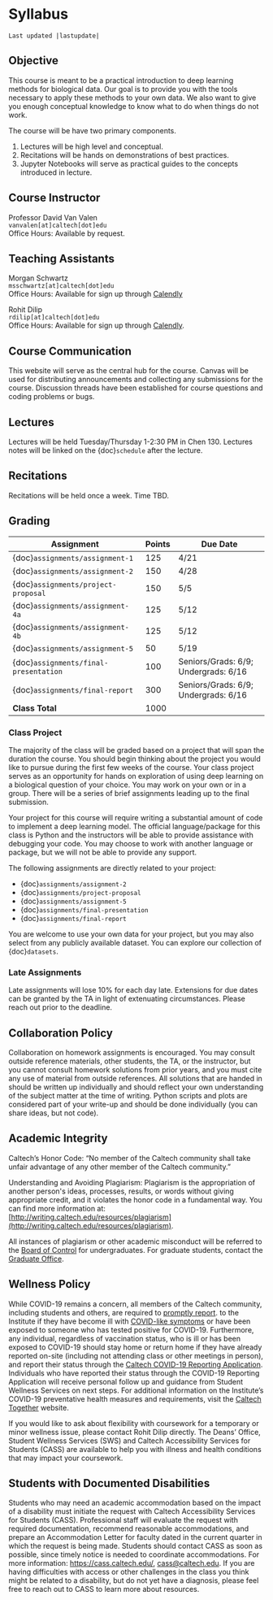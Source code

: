 # Syllabus

```{eval-rst}
Last updated |lastupdate|
```

## Objective

This course is meant to be a practical introduction to deep learning methods for biological data. Our goal is to provide you with the tools necessary to apply these methods to your own data. We also want to give you enough conceptual knowledge to know what to do when things do not work.

The course will be have two primary components.

1. Lectures will be high level and conceptual.
1. Recitations will be hands on demonstrations of best practices.
1. Jupyter Notebooks will serve as practical guides to the concepts introduced in lecture.

## Course Instructor

Professor David Van Valen<br/>
`vanvalen[at]caltech[dot]edu`<br/>
Office Hours: Available by request.

## Teaching Assistants

Morgan Schwartz<br/>
`msschwartz[at]caltech[dot]edu`<br/>
Office Hours: Available for sign up through [Calendly](https://calendly.com/bebi205-office-hours)

Rohit Dilip<br/>
`rdilip[at]caltech[dot]edu`<br/>
Office Hours: Available for sign up through [Calendly](https://calendly.com/rdilip/30min).

## Course Communication

This website will serve as the central hub for the course. Canvas will be used for distributing announcements and collecting any submissions for the course. Discussion threads have been established for course questions and coding problems or bugs.

## Lectures

Lectures will be held Tuesday/Thursday 1-2:30 PM in Chen 130. Lectures notes will be linked on the {doc}`schedule` after the lecture.

## Recitations

Recitations will be held once a week. Time TBD.

## Grading

| Assignment                            | Points | Due Date                             |
| ------------------------------------- | ------ | ------------------------------------ |
| {doc}`assignments/assignment-1`       | 125    | 4/21                                 |
| {doc}`assignments/assignment-2`       | 150    | 4/28                                 |
| {doc}`assignments/project-proposal`   | 150    | 5/5                                  |
| {doc}`assignments/assignment-4a`       | 125    | 5/12                                 |
| {doc}`assignments/assignment-4b`       | 125    | 5/12                                 |
| {doc}`assignments/assignment-5`       | 50     | 5/19                                 |
| {doc}`assignments/final-presentation` | 100    | Seniors/Grads: 6/9; Undergrads: 6/16 |
| {doc}`assignments/final-report`       | 300    | Seniors/Grads: 6/9; Undergrads: 6/16 |
| **Class Total**                       | 1000   |                                      |

### Class Project

The majority of the class will be graded based on a project that will span the duration the course. You should begin thinking about the project you would like to pursue during the first few weeks of the course. Your class project serves as an opportunity for hands on exploration of using deep learning on a biological question of your choice. You may work on your own or in a group. There will be a series of brief assignments leading up to the final submission.

Your project for this course will require writing a substantial amount of code to implement a deep learning model. The official language/package for this class is Python and the instructors will be able to provide assistance with debugging your code. You may choose to work with another language or package, but we will not be able to provide any support.

The following assignments are directly related to your project:

- {doc}`assignments/assignment-2`
- {doc}`assignments/project-proposal`
- {doc}`assignments/assignment-5`
- {doc}`assignments/final-presentation`
- {doc}`assignments/final-report`

You are welcome to use your own data for your project, but you may also select from any publicly available dataset. You can explore our collection of {doc}`datasets`.

### Late Assignments

Late assignments will lose 10% for each day late. Extensions for due dates can be granted by the TA in light of extenuating circumstances. Please reach out prior to the deadline.

## Collaboration Policy

Collaboration on homework assignments is encouraged. You may consult outside reference materials, other students, the TA, or the instructor, but you cannot consult homework solutions from prior years, and you must cite any use of material from outside references. All solutions that are handed in should be written up individually and should reflect your own understanding of the subject matter at the time of writing. Python scripts and plots are considered part of your write-up and should be done individually (you can share ideas, but not code).

## Academic Integrity

Caltech’s Honor Code: “No member of the Caltech community shall take unfair advantage of any other member of the Caltech community.”

Understanding and Avoiding Plagiarism: Plagiarism is the appropriation of another person's ideas, processes, results, or words without giving appropriate credit, and it violates the honor code in a fundamental way. You can find more information at: [http://writing.caltech.edu/resources/plagiarism](http://writing.caltech.edu/resources/plagiarism).

All instances of plagiarism or other academic misconduct will be referred to the [Board of Control](https://deans.caltech.edu/HonorCode) for undergraduates. For graduate students, contact the [Graduate Office](https://www.gradoffice.caltech.edu/current/community-standards).

## Wellness Policy

While COVID-19 remains a concern, all members of the Caltech community, including students and others, are required to [promptly report](https://access.caltech.edu/auth/login?service=https://access.caltech.edu/covid19_reporting/). to the Institute if they have become ill with [COVID-like symptoms](https://www.cdc.gov/coronavirus/2019-ncov/symptoms-testing/symptoms.html) or have been exposed to someone who has tested positive for COVID-19. Furthermore, any individual, regardless of vaccination status, who is ill or has been exposed to COVID-19 should stay home or return home if they have already reported on-site (including not attending class or other meetings in person), and report their status through the [Caltech COVID-19 Reporting Application](https://access.caltech.edu/auth/login?service=https://access.caltech.edu/covid19_reporting/). Individuals who have reported their status through the COVID-19 Reporting Application will receive personal follow up and guidance from Student Wellness Services on next steps. For additional information on the Institute’s COVID-19 preventative health measures and requirements, visit the [Caltech Together](http://together.caltech.edu/) website.

If you would like to ask about flexibility with coursework for a temporary or minor wellness issue, please contact Rohit Dilip directly. The Deans’ Office, Student Wellness Services (SWS) and Caltech Accessibility Services for Students (CASS) are available to help you with illness and health conditions that may impact your coursework.

## Students with Documented Disabilities

Students who may need an academic accommodation based on the impact of a disability must initiate the request with Caltech Accessibility Services for Students (CASS).  Professional staff will evaluate the request with required documentation, recommend reasonable accommodations, and prepare an Accommodation Letter for faculty dated in the current quarter in which the request is being made. Students should contact CASS as soon as possible, since timely notice is needed to coordinate accommodations. For more information: https://cass.caltech.edu/, cass@caltech.edu. If you are having difficulties with access or other challenges in the class you think might be related to a disability, but do not yet have a diagnosis, please feel free to reach out to CASS to learn more about resources.
